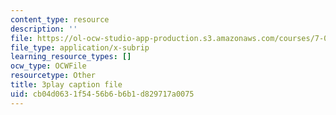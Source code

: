 ```yaml
---
content_type: resource
description: ''
file: https://ol-ocw-studio-app-production.s3.amazonaws.com/courses/7-01sc-fundamentals-of-biology-fall-2011/cb04d0631f5456b6b6b1d829717a0075_2TL8rY9Rc_A.vtt
file_type: application/x-subrip
learning_resource_types: []
ocw_type: OCWFile
resourcetype: Other
title: 3play caption file
uid: cb04d063-1f54-56b6-b6b1-d829717a0075
---
```

